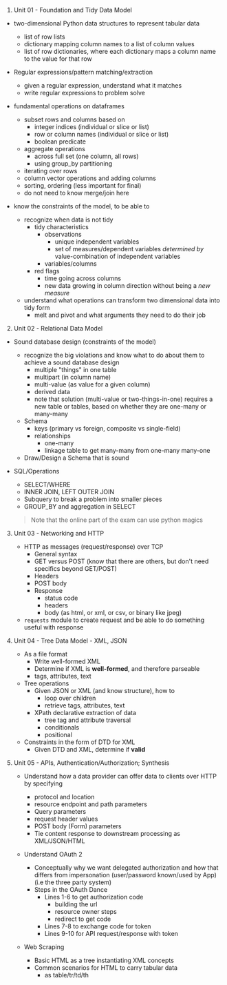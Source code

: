 1. Unit 01 - Foundation and Tidy Data Model
  - two-dimensional Python data structures to represent tabular data
    - list of row lists
    - dictionary mapping column names to a list of column values
    - list of row dictionaries, where each dictionary maps a column name to the value for that row

  - Regular expressions/pattern matching/extraction
    - given a regular expression, understand what it matches
    - write regular expressions to problem solve

  - fundamental operations on dataframes
    - subset rows and columns based on
      - integer indices (individual or slice or list)
      - row or column names (individual or slice or list)
      - boolean predicate
    - aggregate operations
      - across full set (one column, all rows)
      - using group_by partitioning
    - iterating over rows
    - column vector operations and adding columns
    - sorting, ordering (less important for final)
    - do not need to know merge/join here

  - know the constraints of the model, to be able to
    - recognize when data is not tidy
      - tidy characteristics
        - observations
          - unique independent variables
          - set of measures/dependent variables *determined by* value-combination of independent variables
        - variables/columns
      - red flags
        - time going across columns
        - new data growing in column direction without being a *new measure*
    - understand what operations can transform two dimensional data into tidy form
      - melt and pivot and what arguments they need to do their job

2. Unit 02 - Relational Data Model

  - Sound database design (constraints of the model)
    - recognize the big violations and know what to do about them to achieve a sound database design
      - multiple "things" in one table
      - multipart (in column name)
      - multi-value (as value for a given column)
      - derived data
      - note that solution (multi-value or two-things-in-one) requires a new table or tables, based on whether they are one-many or many-many
    - Schema
      - keys (primary vs foreign, composite vs single-field)
      - relationships
        - one-many
        - linkage table to get many-many from one-many many-one
    - Draw/Design a Schema that is sound

  - SQL/Operations
    - SELECT/WHERE
    - INNER JOIN, LEFT OUTER JOIN
    - Subquery to break a problem into smaller pieces
    - GROUP_BY and aggregation in SELECT

    > Note that the online part of the exam can use python magics

3. Unit 03 - Networking and HTTP

   - HTTP as messages (request/response) over TCP
     - General syntax
     - GET versus POST (know that there are others, but don't need specifics beyond GET/POST)
     - Headers
     - POST body
     - Response
       - status code
       - headers
       - body (as html, or xml, or csv, or binary like jpeg)
   - `requests` module to create request and be able to do something useful with response

4. Unit 04 - Tree Data Model - XML, JSON

   - As a file format
     - Write well-formed XML
     - Determine if XML is **well-formed**, and therefore parseable
     - tags, attributes, text
   - Tree operations
     - Given JSON or XML (and know structure), how to
       - loop over children
       - retrieve tags, attributes, text
     - XPath declarative extraction of data
       - tree tag and attribute traversal
       - conditionals
       - positional
   - Constraints in the form of DTD for XML
     - Given DTD and XML, determine if **valid**

5. Unit 05 - APIs, Authentication/Authorization; Synthesis

   - Understand how a data provider can offer data to clients over HTTP by specifying
     - protocol and location
     - resource endpoint and path parameters
     - Query parameters
     - request header values
     - POST body (Form) parameters
     - Tie content response to downstream processing as XML/JSON/HTML

   - Understand OAuth 2
     - Conceptually why we want delegated authorization and how that differs from impersonation (user/password known/used by App) (i.e the three party system)
     - Steps in the OAuth Dance
       - Lines 1-6 to get authorization code
         - building the url
         - resource owner steps
         - redirect to get code
       - Lines 7-8 to exchange code for token
       - Lines 9-10 for API request/response with token

   - Web Scraping
     - Basic HTML as a tree instantiating XML concepts
     - Common scenarios for HTML to carry tabular data
       - as table/tr/td/th
